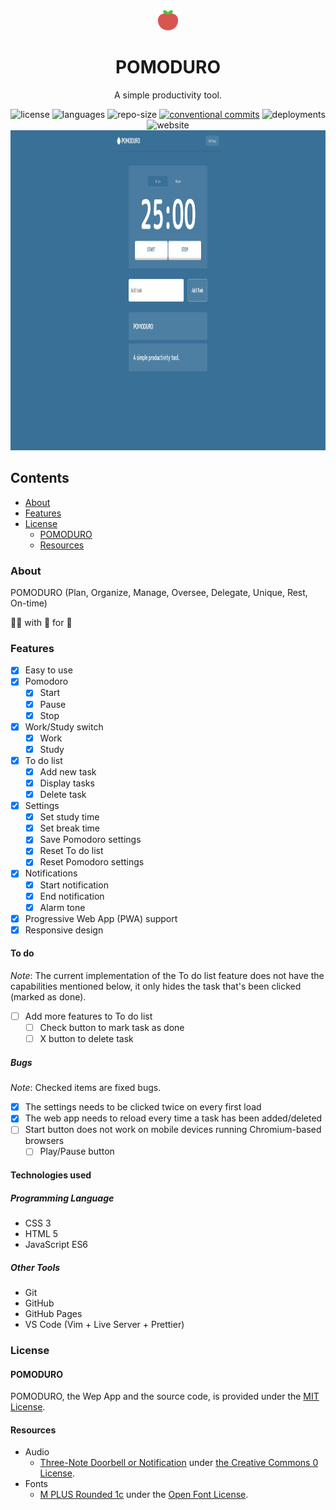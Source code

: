 <div align="center">
    <img alt="pomoDuro" src="./res/icons/pomoDuro.png" height='32'/><h1>POMODURO</h1>
    <p>A simple productivity tool.</p>
    <div>
        <img alt="license" src="https://img.shields.io/github/license/egargo/pomoduro?color=blue&style=for-the-badge"/>
        <img alt="languages" src="https://img.shields.io/github/languages/top/egargo/pomoduro?style=for-the-badge"/>
        <img alt="repo-size" src="https://img.shields.io/github/repo-size/egargo/pomoduro?&style=for-the-badge"/>
        <a href="https://conventionalcommits.org"><img alt="conventional commits" src="https://img.shields.io/badge/Conventional%20Commits-1.0.0-%23FE5196?color=blue&style=for-the-badge"></a>
        <img alt="deployments" src="https://img.shields.io/github/deployments/egargo/pomoduro/github-pages?color=blue&style=for-the-badge"/>
        <img alt="website" src="https://img.shields.io/website?down_color=red&down_message=down&up_color=blue&up_message=up&url=https%3A%2F%2Fegargo.github.io%2Fpomoduro?&style=for-the-badge"/>
    </div>
    <img src="./preview.png" height='512' alt="pomoDuro">
</div>

## Contents

-   [About](#about)
-   [Features](#features)
-   [License](#license)
    -   [POMODURO](#pomoduro)
    -   [Resources](#resources)

### About

POMODURO (Plan, Organize, Manage, Oversee, Delegate, Unique, Rest, On-time)

&#x1F468;&#x200D;&#x1F4BB; with &#x1F90D; for &#x1F41D;

### Features

-   [x] Easy to use
-   [x] Pomodoro
    -   [x] Start
    -   [x] Pause
    -   [x] Stop
-   [x] Work/Study switch
    -   [x] Work
    -   [x] Study
-   [x] To do list
    -   [x] Add new task
    -   [x] Display tasks
    -   [x] Delete task
-   [x] Settings
    -   [x] Set study time
    -   [x] Set break time
    -   [x] Save Pomodoro settings
    -   [x] Reset To do list
    -   [x] Reset Pomodoro settings
-   [x] Notifications
    -   [x] Start notification
    -   [x] End notification
    -   [x] Alarm tone
-   [x] Progressive Web App (PWA) support
-   [x] Responsive design

#### To do

_Note_: The current implementation of the To do list feature does not have the capabilities mentioned below, it only hides the task that's been clicked (marked as done).

-   [ ] Add more features to To do list
    -   [ ] Check button to mark task as done
    -   [ ] X button to delete task

##### Bugs

_Note_: Checked items are fixed bugs.

-   [x] The settings needs to be clicked twice on every first load
-   [x] The web app needs to reload every time a task has been added/deleted
-   [ ] Start button does not work on mobile devices running Chromium-based browsers
    -   [ ] Play/Pause button

#### Technologies used

##### Programming Language

-   CSS 3
-   HTML 5
-   JavaScript ES6

##### Other Tools

-   Git
-   GitHub
-   GitHub Pages
-   VS Code (Vim + Live Server + Prettier)

### License

#### POMODURO

POMODURO, the Wep App and the source code, is provided under the [MIT License](./LICENSE).

#### Resources

-   Audio
    -   [Three-Note Doorbell or Notification](https://freesound.org/people/eqylizer/sounds/624599) under [the Creative Commons 0 License](https://creativecommons.org/publicdomain/zero/1.0).
-   Fonts
    -   [M PLUS Rounded 1c](https://fonts.google.com/specimen/M+PLUS+Rounded+1c/about?query=M+Plus+Rounded) under the [Open Font License](https://scripts.sil.org/cms/scripts/page.php?site_id=nrsi&id=OFL).
